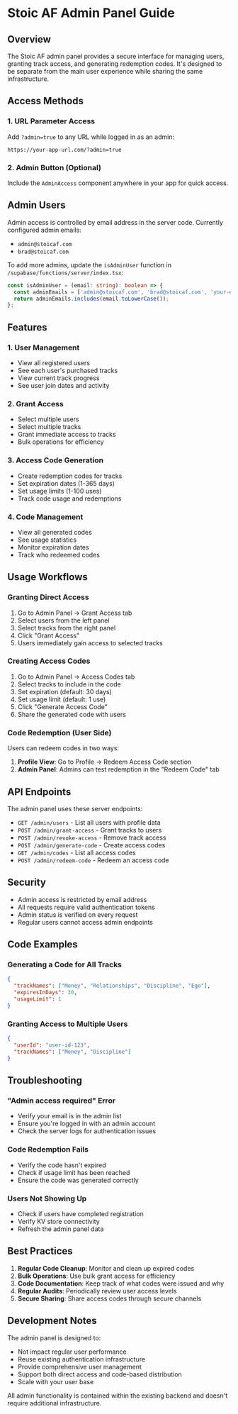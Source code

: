 # Stoic AF Admin Panel Guide

## Overview

The Stoic AF admin panel provides a secure interface for managing users, granting track access, and generating redemption codes. It's designed to be separate from the main user experience while sharing the same infrastructure.

## Access Methods

### 1. URL Parameter Access
Add `?admin=true` to any URL while logged in as an admin:
```
https://your-app-url.com/?admin=true
```

### 2. Admin Button (Optional)
Include the `AdminAccess` component anywhere in your app for quick access.

## Admin Users

Admin access is controlled by email address in the server code. Currently configured admin emails:
- `admin@stoicaf.com`
- `brad@stoicaf.com`

To add more admins, update the `isAdminUser` function in `/supabase/functions/server/index.tsx`:

```typescript
const isAdminUser = (email: string): boolean => {
  const adminEmails = ['admin@stoicaf.com', 'brad@stoicaf.com', 'your-email@domain.com'];
  return adminEmails.includes(email.toLowerCase());
};
```

## Features

### 1. User Management
- View all registered users
- See each user's purchased tracks
- View current track progress
- See user join dates and activity

### 2. Grant Access
- Select multiple users
- Select multiple tracks
- Grant immediate access to tracks
- Bulk operations for efficiency

### 3. Access Code Generation
- Create redemption codes for tracks
- Set expiration dates (1-365 days)
- Set usage limits (1-100 uses)
- Track code usage and redemptions

### 4. Code Management
- View all generated codes
- See usage statistics
- Monitor expiration dates
- Track who redeemed codes

## Usage Workflows

### Granting Direct Access
1. Go to Admin Panel → Grant Access tab
2. Select users from the left panel
3. Select tracks from the right panel
4. Click "Grant Access"
5. Users immediately gain access to selected tracks

### Creating Access Codes
1. Go to Admin Panel → Access Codes tab
2. Select tracks to include in the code
3. Set expiration (default: 30 days)
4. Set usage limit (default: 1 use)
5. Click "Generate Access Code"
6. Share the generated code with users

### Code Redemption (User Side)
Users can redeem codes in two ways:
1. **Profile View**: Go to Profile → Redeem Access Code section
2. **Admin Panel**: Admins can test redemption in the "Redeem Code" tab

## API Endpoints

The admin panel uses these server endpoints:

- `GET /admin/users` - List all users with profile data
- `POST /admin/grant-access` - Grant tracks to users
- `POST /admin/revoke-access` - Remove track access
- `POST /admin/generate-code` - Create access codes
- `GET /admin/codes` - List all access codes
- `POST /admin/redeem-code` - Redeem an access code

## Security

- Admin access is restricted by email address
- All requests require valid authentication tokens
- Admin status is verified on every request
- Regular users cannot access admin endpoints

## Code Examples

### Generating a Code for All Tracks
```json
{
  "trackNames": ["Money", "Relationships", "Discipline", "Ego"],
  "expiresInDays": 30,
  "usageLimit": 1
}
```

### Granting Access to Multiple Users
```json
{
  "userId": "user-id-123",
  "trackNames": ["Money", "Discipline"]
}
```

## Troubleshooting

### "Admin access required" Error
- Verify your email is in the admin list
- Ensure you're logged in with an admin account
- Check the server logs for authentication issues

### Code Redemption Fails
- Verify the code hasn't expired
- Check if usage limit has been reached
- Ensure the code was generated correctly

### Users Not Showing Up
- Check if users have completed registration
- Verify KV store connectivity
- Refresh the admin panel data

## Best Practices

1. **Regular Code Cleanup**: Monitor and clean up expired codes
2. **Bulk Operations**: Use bulk grant access for efficiency
3. **Code Documentation**: Keep track of what codes were issued and why
4. **Regular Audits**: Periodically review user access levels
5. **Secure Sharing**: Share access codes through secure channels

## Development Notes

The admin panel is designed to:
- Not impact regular user performance
- Reuse existing authentication infrastructure
- Provide comprehensive user management
- Support both direct access and code-based distribution
- Scale with your user base

All admin functionality is contained within the existing backend and doesn't require additional infrastructure.